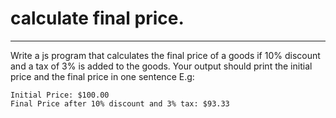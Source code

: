 # calculate final price.
---

Write a js program that calculates the final price of a goods
if 10% discount and a tax of 3% is added to the goods. 
Your output should print the initial price and the final price in one sentence 
E.g:

```
Initial Price: $100.00
Final Price after 10% discount and 3% tax: $93.33
```
